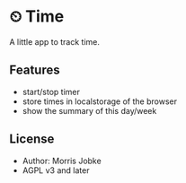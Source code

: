 # ⏲ Time

A little app to track time.

## Features

* start/stop timer
* store times in localstorage of the browser
* show the summary of this day/week

## License

* Author: Morris Jobke
* AGPL v3 and later